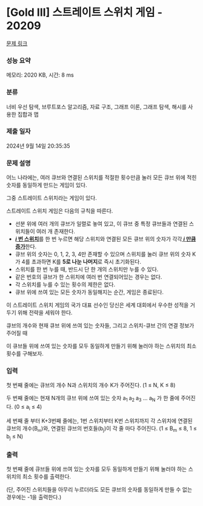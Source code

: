 # [Gold III] 스트레이트 스위치 게임 - 20209 

[문제 링크](https://www.acmicpc.net/problem/20209) 

### 성능 요약

메모리: 2020 KB, 시간: 8 ms

### 분류

너비 우선 탐색, 브루트포스 알고리즘, 자료 구조, 그래프 이론, 그래프 탐색, 해시를 사용한 집합과 맵

### 제출 일자

2024년 9월 14일 20:35:35

### 문제 설명

<p>어느 나라에는, 여러 큐브와 연결된 스위치를 적절한 횟수만큼 눌러 모든 큐브 위에 적힌 숫자를 동일하게 만드는 게임이 있다.</p>

<p>그중 스트레이트 스위치라는 게임이 있다.</p>

<p>스트레이트 스위치 게임은 다음의 규칙을 따른다.</p>

<ul>
	<li>선분 위에 여러 개의 큐브가 일렬로 놓여 있고, 이 큐브 중 특정 큐브들과 연결된 스위치들이 여러 개 존재한다.</li>
	<li><u><strong><em>i</em> 번 스위치</strong></u>를 한 번 누르면 해당 스위치와 연결된 모든 큐브 위의 숫자가 각각<u><strong> <em>i </em>만큼 증가</strong></u>한다.</li>
	<li>큐브 위의 숫자는 0, 1, 2, 3, 4만 존재할 수 있으며 스위치를 눌러 큐브 위의 숫자 K가 4를 초과하면 K를 <strong>5로 나눈 나머지</strong>로 즉시 초기화된다.</li>
	<li>스위치를 한 번 누를 때, 반드시 단 한 개의 스위치만 누를 수 있다.</li>
	<li>같은 번호의 큐브가 한 스위치에 여러 번 연결되어있는 경우는 없다.</li>
	<li>각 스위치를 누를 수 있는 횟수의 제한은 없다.</li>
	<li>큐브 위에 쓰여 있는 모든 숫자가 동일해지는 순간, 게임은 종료된다.</li>
</ul>

<p>이 스트레이트 스위치 게임의 국가 대표 선수인 당신은 세계 대회에서 우수한 성적을 거두기 위해 전략을 세워야 한다.</p>

<p>큐브의 개수와 현재 큐브 위에 쓰여 있는 숫자들, 그리고 스위치-큐브 간의 연결 정보가 주어질 때</p>

<p>이 큐브들 위에 쓰여 있는 숫자를 모두 동일하게 만들기 위해 눌러야 하는 스위치의 최소 횟수를 구해보자.</p>

### 입력 

 <p>첫 번째 줄에는 큐브의 개수 N과 스위치의 개수 K가 주어진다. (1 ≤ N, K ≤ 8)</p>

<p>두 번째 줄에는 현재 N개의 큐브 위에 쓰여 있는 숫자 a<sub>1 </sub>a<sub>2 </sub>a<sub>3</sub> ... a<sub>N</sub> 가 한 줄에 주어진다. (0 ≤ a<sub>i</sub> ≤ 4)</p>

<p>세 번째 줄 부터 K+3번째 줄에는, 1번 스위치부터 K번 스위치까지 각 스위치에 연결된 큐브의 개수(B<sub><span style="font-size: 10.8333px;">m</span></sub>)와, 연결된 큐브의 번호들(b<sub>j</sub>)이 각 줄 마다 주어진다. (1 ≤ B<sub>m</sub> ≤ 8, 1 ≤ b<sub>j</sub> ≤ N)</p>

### 출력 

 <p>첫 번째 줄에 큐브들 위에 쓰여 있는 숫자를 모두 동일하게 만들기 위해 눌러야 하는 스위치의 최소 횟수를 출력한다.</p>

<p>(단, 주어진 스위치들을 아무리 누르더라도 모든 큐브의 숫자를 동일하게 만들 수 없는 경우에는 -1을 출력한다.)</p>

